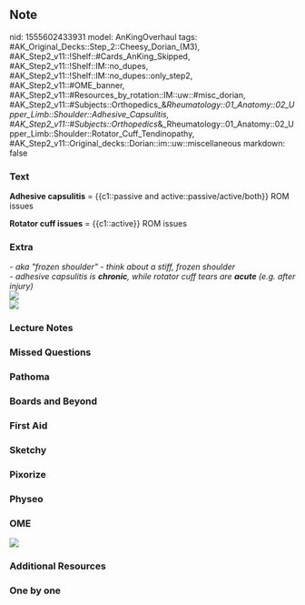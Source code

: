 ## Note
nid: 1555602433931
model: AnKingOverhaul
tags: #AK_Original_Decks::Step_2::Cheesy_Dorian_(M3), #AK_Step2_v11::!Shelf::#Cards_AnKing_Skipped, #AK_Step2_v11::!Shelf::IM::no_dupes, #AK_Step2_v11::!Shelf::IM::no_dupes::only_step2, #AK_Step2_v11::#OME_banner, #AK_Step2_v11::#Resources_by_rotation::IM::uw::#misc_dorian, #AK_Step2_v11::#Subjects::Orthopedics_&_Rheumatology::01_Anatomy::02_Upper_Limb::Shoulder::Adhesive_Capsulitis, #AK_Step2_v11::#Subjects::Orthopedics_&_Rheumatology::01_Anatomy::02_Upper_Limb::Shoulder::Rotator_Cuff_Tendinopathy, #AK_Step2_v11::Original_decks::Dorian::im::uw::miscellaneous
markdown: false

### Text
<b>Adhesive capsulitis</b> = {{c1::passive and
active::passive/active/both}} ROM issues
<div>
  <b>Rotator cuff issues</b> = {{c1::active}} ROM issues
</div>

### Extra
<div>
  <i>- aka "frozen shoulder" - think about a stiff, frozen
  shoulder</i>
</div>
<div>
  <i>- adhesive capsulitis is <b>chronic</b>, while rotator cuff
  tears are <b>acute</b> (e.g. after injury)</i>
</div>
<div>
  <i><img src="paste-331330957082625.jpg"></i>
</div><img src="womp%20(2).png">

### Lecture Notes


### Missed Questions


### Pathoma


### Boards and Beyond


### First Aid


### Sketchy


### Pixorize


### Physeo


### OME
<div class="ome-widget">
  <a href="https://onlinemeded.org?ref=anki"><img src=
  "_OME_AnkiFlashcards_General_3.png"></a>
</div>

### Additional Resources


### One by one

